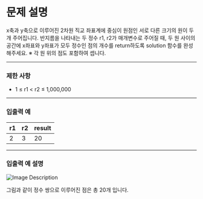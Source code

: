 # 문제 설명

x축과 y축으로 이루어진 2차원 직교 좌표계에 중심이 원점인 서로 다른 크기의 원이 두 개 주어집니다. 반지름을 나타내는 두 정수 r1, r2가 매개변수로 주어질 때, 두 원 사이의 공간에 x좌표와 y좌표가 모두 정수인 점의 개수를 return하도록 solution 함수를 완성해주세요.
※ 각 원 위의 점도 포함하여 셉니다.

---

### 제한 사항

-   1 ≤ r1 < r2 ≤ 1,000,000

---

### 입출력 예

| r1  | r2  | result |
| --- | --- | ------ |
| 2   | 3   | 20     |

---

### 입출력 예 설명

![Image Description](https://grepp-programmers.s3.ap-northeast-2.amazonaws.com/files/production/ce4fa289-79cf-423b-8f9c-57de0c3b642e/%EC%9E%85%EC%B6%9C%EB%A0%A5%20%EC%98%88%20%EC%84%A4%EB%AA%85.png)

그림과 같이 정수 쌍으로 이루어진 점은 총 20개 입니다.
